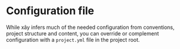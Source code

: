 # Configuration file

While xây infers much of the needed configuration from conventions, project structure and content, you can
override or complement configuration with a `project.yml` file in the project root.